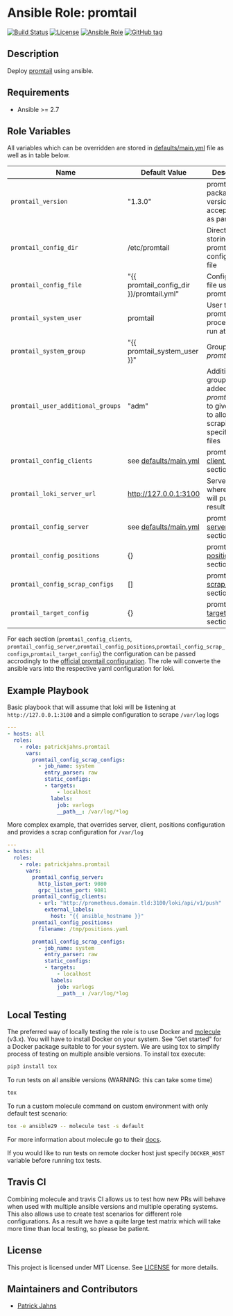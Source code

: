 # Ansible Role: promtail

[![Build Status](https://travis-ci.org/patrickjahns/ansible-role-promtail.svg?branch=master)](https://travis-ci.org/patrickjahns/ansible-role-promtail)
[![License](https://img.shields.io/badge/license-MIT%20License-brightgreen.svg)](https://opensource.org/licenses/MIT)
[![Ansible Role](https://img.shields.io/badge/ansible%20role-patrickjahns.promtail-blue.svg)](https://galaxy.ansible.com/patrickjahns/promtail/)
[![GitHub tag](https://img.shields.io/github/tag/patrickjahns/ansible-role-promtail.svg)](https://github.com/patrickjahns/ansible-role-promtail/tags)

## Description

Deploy [promtail](https://github.com/grafana/loki) using ansible.

## Requirements

- Ansible >= 2.7 

## Role Variables

All variables which can be overridden are stored in [defaults/main.yml](defaults/main.yml) file as well as in table below.

| Name           | Default Value | Description                        |
| -------------- | ------------- | -----------------------------------|
| `promtail_version` | "1.3.0" | promtail package version. Also accepts *latest* as parameter. |
| `promtail_config_dir` | /etc/promtail | Directory for storing promtail configuration file |
| `promtail_config_file` | "{{ promtail_config_dir }}/promtail.yml" | Configuration file used by promtail |
| `promtail_system_user` | promtail | User the promtail process will run at |
| `promtail_system_group` | "{{ promtail_system_user }}" | Group of the *promtail* user |
| `promtail_user_additional_groups` | "adm" | Additional groups to be added to *promtail* user to give access to allow scraping of specific log files |
| `promtail_config_clients` | see [defaults/main.yml](defaults/main.yml) | promtail [client_config](https://github.com/grafana/loki/blob/master/docs/clients/promtail/configuration.md#client_config) section |
| `promtail_loki_server_url` | http://127.0.0.1:3100 | Server url where promtail will push its result |
| `promtail_config_server` | see [defaults/main.yml](defaults/main.yml) | promtail [server_config](https://github.com/grafana/loki/blob/master/docs/clients/promtail/configuration.md#server_config) section |
| `promtail_config_positions` | {} | promtail [position_config](https://github.com/grafana/loki/blob/master/docs/clients/promtail/configuration.md#position_config) section |
| `promtail_config_scrap_configs` | [] | promtail [scrap_configs](https://github.com/grafana/loki/blob/master/docs/clients/promtail/configuration.md#scrape_config) section |
| `promtail_target_config` | {} | promtail [target_config](https://github.com/grafana/loki/blob/master/docs/clients/promtail/configuration.md#target_config) section |

For each section (`promtail_config_clients`, `promtail_config_server`,`promtail_config_positions`,`promtail_config_scrap_configs`,`promtail_target_config`) the configuration can be passed accrodingly to the [official promtail configuration](https://github.com/grafana/loki/blob/master/docs/clients/promtail/configuration.md). 
The role will converte the ansible vars into the respective yaml configuration for loki.

## Example Playbook

Basic playbook that will assume that loki will be listening at `http://127.0.0.1:3100` and a simple configuration to scrape `/var/log` logs
```yaml
---
- hosts: all
  roles:
    - role: patrickjahns.promtail
      vars: 
        promtail_config_scrap_configs:
          - job_name: system
            entry_parser: raw
            static_configs:
            - targets:
                - localhost
              labels:
                job: varlogs
                __path__: /var/log/*log
```

More complex example, that overrides server, client, positions configuration and provides a scrap configuration for `/var/log`

```yaml
---
- hosts: all
  roles:
    - role: patrickjahns.promtail
      vars: 
        promtail_config_server:
          http_listen_port: 9080
          grpc_listen_port: 9081
        promtail_config_clients:
          - url: "http://prometheus.domain.tld:3100/loki/api/v1/push"
            external_labels:
              host: "{{ ansible_hostname }}"
        promtail_config_positions:
          filename: /tmp/positions.yaml

        promtail_config_scrap_configs:
          - job_name: system
            entry_parser: raw
            static_configs:
            - targets:
                - localhost
              labels:
                job: varlogs
                __path__: /var/log/*log
```

## Local Testing

The preferred way of locally testing the role is to use Docker and [molecule](https://github.com/metacloud/molecule) (v3.x). You will have to install Docker on your system. See "Get started" for a Docker package suitable to for your system.
We are using tox to simplify process of testing on multiple ansible versions. To install tox execute:
```sh
pip3 install tox
```
To run tests on all ansible versions (WARNING: this can take some time)
```sh
tox
```
To run a custom molecule command on custom environment with only default test scenario:
```sh
tox -e ansible29 -- molecule test -s default
```
For more information about molecule go to their [docs](http://molecule.readthedocs.io/en/latest/).

If you would like to run tests on remote docker host just specify `DOCKER_HOST` variable before running tox tests.

## Travis CI

Combining molecule and travis CI allows us to test how new PRs will behave when used with multiple ansible versions and multiple operating systems. This also allows use to create test scenarios for different role configurations. As a result we have a quite large test matrix which will take more time than local testing, so please be patient.

## License

This project is licensed under MIT License. See [LICENSE](/LICENSE) for more details.

## Maintainers and Contributors

- [Patrick Jahns](https://github.com/patrickjahns)